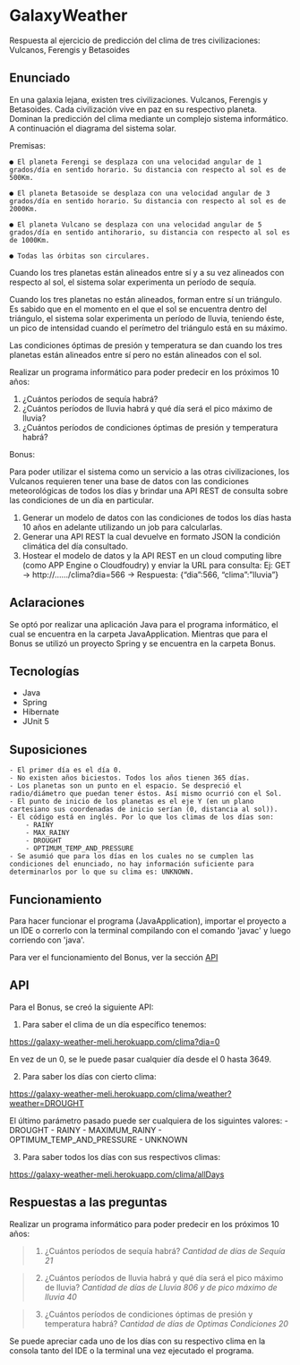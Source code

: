 # GalaxyWeather
Respuesta al ejercicio de predicción del clima de tres civilizaciones: Vulcanos, Ferengis y Betasoides

## Enunciado
En una galaxia lejana, existen tres civilizaciones. Vulcanos, Ferengis y Betasoides. Cada
civilización vive en paz en su respectivo planeta.
Dominan la predicción del clima mediante un complejo sistema informático.
A continuación el diagrama del sistema solar.

Premisas:

	● El planeta Ferengi se desplaza con una velocidad angular de 1 grados/día en sentido horario. Su distancia con respecto al sol es de 500Km.

	● El planeta Betasoide se desplaza con una velocidad angular de 3 grados/día en sentido horario. Su distancia con respecto al sol es de 2000Km.

	● El planeta Vulcano se desplaza con una velocidad angular de 5 grados/día en sentido anti­horario, su distancia con respecto al sol es de 1000Km.

	● Todas las órbitas son circulares.

Cuando los tres planetas están alineados entre sí y a su vez alineados con respecto al sol, el
sistema solar experimenta un período de sequía.

Cuando los tres planetas no están alineados, forman entre sí un triángulo. Es sabido que en el
momento en el que el sol se encuentra dentro del triángulo, el sistema solar experimenta un
período de lluvia, teniendo éste, un pico de intensidad cuando el perímetro del triángulo está en
su máximo.

Las condiciones óptimas de presión y temperatura se dan cuando los tres planetas están
alineados entre sí pero no están alineados con el sol.

Realizar un programa informático para poder predecir en los próximos 10 años:
1. ¿Cuántos períodos de sequía habrá?
2. ¿Cuántos períodos de lluvia habrá y qué día será el pico máximo de lluvia?
3. ¿Cuántos períodos de condiciones óptimas de presión y temperatura habrá?

Bonus:

Para poder utilizar el sistema como un servicio a las otras civilizaciones, los Vulcanos requieren
tener una base de datos con las condiciones meteorológicas de todos los días y brindar una API
REST de consulta sobre las condiciones de un día en particular.

1) Generar un modelo de datos con las condiciones de todos los días hasta 10 años en adelante
utilizando un job para calcularlas.
2) Generar una API REST la cual devuelve en formato JSON la condición climática del día
consultado.
3) Hostear el modelo de datos y la API REST en un cloud computing libre (como APP Engine o
Cloudfoudry) y enviar la URL para consulta:
Ej: GET → http://….../clima?dia=566 → Respuesta: {“dia”:566, “clima”:”lluvia”}

## Aclaraciones

Se optó por realizar una aplicación Java para el programa informático, el cual se encuentra en la carpeta JavaApplication. Mientras que para el Bonus se utilizó un proyecto Spring y se encuentra en la carpeta Bonus.

## Tecnologías

- Java
- Spring
- Hibernate
- JUnit 5

## Suposiciones
	- El primer día es el día 0.
	- No existen años biciestos. Todos los años tienen 365 días.
	- Los planetas son un punto en el espacio. Se despreció el radio/diámetro que puedan tener éstos. Así mismo ocurrió con el Sol.
	- El punto de inicio de los planetas es el eje Y (en un plano cartesiano sus coordenadas de inicio serían (0, distancia al sol)).
	- El código está en inglés. Por lo que los climas de los días son:
		- RAINY
		- MAX_RAINY
		- DROUGHT
		- OPTIMUM_TEMP_AND_PRESSURE
	- Se asumió que para los días en los cuales no se cumplen las condiciones del enunciado, no hay información suficiente para determinarlos por lo que su clima es: UNKNOWN.

## Funcionamiento

Para hacer funcionar el programa (JavaApplication), importar el proyecto a un IDE o correrlo con la terminal compilando con el comando 'javac' y luego corriendo con 'java'. 

Para ver el funcionamiento del Bonus, ver la sección [API](https://github.com/AgusHorn/GalaxyWeather#api)

## API

Para el Bonus, se creó la siguiente API:

1. Para saber el clima de un día específico tenemos:

https://galaxy-weather-meli.herokuapp.com/clima?dia=0

En vez de un 0, se le puede pasar cualquier día desde el 0 hasta 3649.

2. Para saber los días con cierto clima:

https://galaxy-weather-meli.herokuapp.com/clima/weather?weather=DROUGHT

El último parámetro pasado puede ser cualquiera de los siguintes valores:
	- DROUGHT
	- RAINY
	- MAXIMUM_RAINY
	- OPTIMUM_TEMP_AND_PRESSURE
	- UNKNOWN

3. Para saber todos los días con sus respectivos climas:

https://galaxy-weather-meli.herokuapp.com/clima/allDays


## Respuestas a las preguntas

Realizar un programa informático para poder predecir en los próximos 10 años:
> 1. ¿Cuántos períodos de sequía habrá?
_Cantidad de días de Sequía 21_

> 2. ¿Cuántos períodos de lluvia habrá y qué día será el pico máximo de lluvia?
_Cantidad de días de Lluvia 806 y de pico máximo de lluvia 40_

> 3. ¿Cuántos períodos de condiciones óptimas de presión y temperatura habrá?
_Cantidad de días de Optimas Condiciones 20_

Se puede apreciar cada uno de los días con su respectivo clima en la consola tanto del IDE o la terminal una vez ejecutado el programa.



